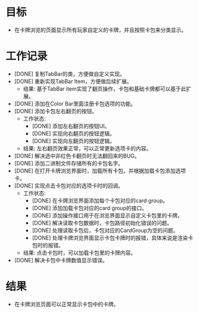 # 目标
- 在卡牌浏览的页面显示所有玩家自定义的卡牌，并且按照卡包来分类显示。

# 工作记录
- [DONE] 复制TabBar的类，方便做自定义实现。
- [DONE] 重新实现TabBar Item，方便做后续扩展。
	- 结果: 基于TabBar item实现了翻页操作，卡包和基础卡牌都可以基于此扩展。
- [DONE] 添加在Color Bar里面注册卡包选项的功能。
- [DONE] 添加卡包左右翻页的按钮。
	- 工作状态:
		- [DONE] 添加左右翻页的按钮UI。
		- [DONE] 实现向右翻页的按钮逻辑。
		- [DONE] 实现向左翻页的按钮逻辑。
	- 结果: 左右翻页效果正常，可以正常更新选项卡的内容。
- [DONE] 解决选中非红色卡翻页时无法翻回来的BUG。
- [DONE] 添加二进制文件存储所有的卡包名字。
- [DONE] 在打开卡牌浏览界面时，加载所有卡包，并根据加载卡包添加选项卡。
- [DONE] 实现点击卡包对应的选项卡时的回调。
	- 工作状态:
		- [DONE] 在卡牌浏览界面添加每个卡包对应的card group。
		- [DONE] 添加加载卡包对应的card group的接口。
		- [DONE] 添加操作接口用于在浏览界面显示自定义卡包里的卡牌。
		- [DONE] 解决读取卡包数据时，卡包路径初始化错误的问题。
		- [DONE] 处理读取卡包后，卡包对应的CardGroup为空的问题。
		- [DONE] 处理卡牌浏览界面显示卡包卡牌时的报错，具体来说是渲染卡包时的报错。
	- 结果: 点击卡包时，可以加载卡包里的卡牌内容。
- [DONE] 解决卡包中卡牌数值显示错误。

# 结果
- 在卡牌浏览页面可以正常显示卡包中的卡牌。